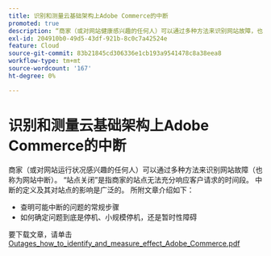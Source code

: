 ```yaml
---
title: 识别和测量云基础架构上Adobe Commerce的中断
promoted: true
description: “商家（或对网站健康感兴趣的任何人）可以通过多种方法来识别网站故障，也称为网站中断。 “站点关闭”是指商家的站点无法充分响应客户请求的时间段。 中断的定义及其对站点的影响是广泛的。 所附文章描述了以下内容：
exl-id: 204910b0-49d5-43df-921b-8c0c7a42524e
feature: Cloud
source-git-commit: 83b21845cd306336e1cb193a9541478c8a38eea8
workflow-type: tm+mt
source-wordcount: '167'
ht-degree: 0%

---
```


# 识别和测量云基础架构上Adobe Commerce的中断

商家（或对网站运行状况感兴趣的任何人）可以通过多种方法来识别网站故障（也称为网站中断）。 “站点关闭”是指商家的站点无法充分响应客户请求的时间段。 中断的定义及其对站点的影响是广泛的。 所附文章介绍如下：

* 查明可能中断的问题的常规步骤
* 如何确定问题到底是停机、小规模停机，还是暂时性障碍

要下载文章，请单击 [Outages_how_to_identify_and_measure_effect_Adobe_Commerce.pdf](assets/Outages_how_to_identify_and_measure_effect_Adobe_Commerce.pdf)
